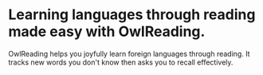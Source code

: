 # Learning languages through reading made easy with OwlReading.

OwlReading helps you joyfully learn foreign languages through reading. It tracks new words you don't know then asks you to recall effectively.
